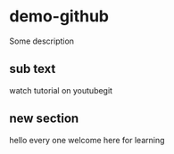 # demo-github
Some description
## sub text
watch tutorial on youtubegit 

## new section
hello every one welcome here for learning